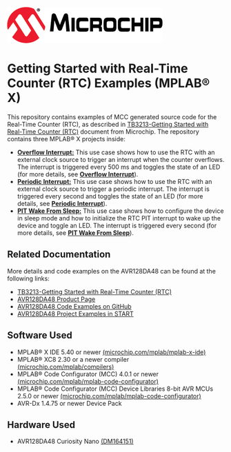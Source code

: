 <!-- Please do not change this logo with link -->
[![MCHP](images/microchip.png)](https://www.microchip.com)

# Getting Started with Real-Time Counter (RTC) Examples (MPLAB® X)

This repository contains examples of MCC generated source code for the Real-Time Counter (RTC), as described in [TB3213-Getting Started with Real-Time Counter (RTC)](http://ww1.microchip.com/downloads/en/Appnotes/TB3213-Getting-Started-with-RTC-DS90003213.pdf) document from Microchip. The repository contains three MPLAB® X projects inside:

* [<strong>Overflow Interrupt:</strong>](Overflow_Interrupt) This use case shows how to use the RTC with an external clock source to trigger an interrupt when the counter overflows. The interrupt is triggered every 500 ms and toggles the state of an LED (for more details, see [<strong>Overflow Interrupt</strong>](Overflow_Interrupt)).
* [<strong>Periodic Interrupt:</strong>](Periodic_Interrupt) This use case shows how to use the RTC with an external clock source to trigger a periodic interrupt. The interrupt is triggered every second and toggles the state of an LED (for more details, see [<strong>Periodic Interrupt</strong>](Periodic_Interrupt)).
* [<strong>PIT Wake From Sleep:</strong>](PIT_Wake_From_Sleep) This use case shows how to configure the device in sleep mode and how to initialize the RTC PIT interrupt to wake up the device and toggle an LED. The interrupt is triggered every second (for more details, see [<strong>PIT Wake From Sleep</strong>](PIT_Wake_From_Sleep)).


## Related Documentation
More details and code examples on the AVR128DA48 can be found at the following links:
- [TB3213-Getting Started with Real-Time Counter (RTC)](http://ww1.microchip.com/downloads/en/Appnotes/TB3213-Getting-Started-with-RTC-DS90003213.pdf)
- [AVR128DA48 Product Page](https://www.microchip.com/wwwproducts/en/AVR128DA48)
- [AVR128DA48 Code Examples on GitHub](https://github.com/microchip-pic-avr-examples?q=avr128da48)
- [AVR128DA48 Project Examples in START](https://start.atmel.com/#examples/AVR128DA48CuriosityNano)


## Software Used
- MPLAB® X IDE 5.40 or newer [(microchip.com/mplab/mplab-x-ide)](http://www.microchip.com/mplab/mplab-x-ide)
- MPLAB® XC8 2.30 or a newer compiler [(microchip.com/mplab/compilers)](http://www.microchip.com/mplab/compilers)
- MPLAB® Code Configurator (MCC) 4.0.1 or newer [(microchip.com/mplab/mplab-code-configurator)](https://www.microchip.com/mplab/mplab-code-configurator)
- MPLAB® Code Configurator (MCC) Device Libraries 8-bit AVR MCUs 2.5.0 or newer [(microchip.com/mplab/mplab-code-configurator)](https://www.microchip.com/mplab/mplab-code-configurator)
- AVR-Dx 1.4.75 or newer Device Pack


## Hardware Used
- AVR128DA48 Curiosity Nano [(DM164151)](https://www.microchip.com/Developmenttools/ProductDetails/DM164151)
